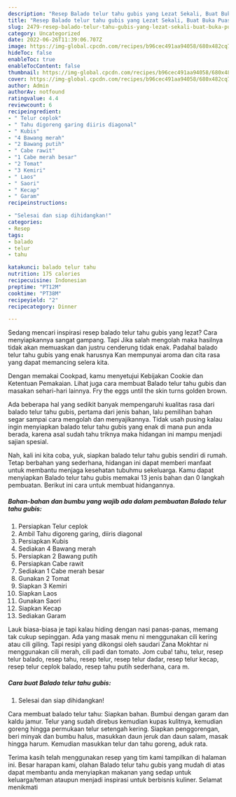 ```yaml
---
description: "Resep Balado telur tahu gubis yang Lezat Sekali, Buat Buka Puasa Enak Banget"
title: "Resep Balado telur tahu gubis yang Lezat Sekali, Buat Buka Puasa Enak Banget"
slug: 2479-resep-balado-telur-tahu-gubis-yang-lezat-sekali-buat-buka-puasa-enak-banget
category: Uncategorized
date: 2022-06-26T11:39:06.707Z
image: https://img-global.cpcdn.com/recipes/b96cec491aa94058/680x482cq70/balado-telur-tahu-gubis-foto-resep-utama.jpg
hideToc: false
enableToc: true
enableTocContent: false
thumbnail: https://img-global.cpcdn.com/recipes/b96cec491aa94058/680x482cq70/balado-telur-tahu-gubis-foto-resep-utama.jpg
cover: https://img-global.cpcdn.com/recipes/b96cec491aa94058/680x482cq70/balado-telur-tahu-gubis-foto-resep-utama.jpg
author: Admin
authorAv: notfound
ratingvalue: 4.4
reviewcount: 6
recipeingredient:
- " Telur ceplok"
- " Tahu digoreng garing diiris diagonal"
- " Kubis"
- "4 Bawang merah"
- "2 Bawang putih"
- " Cabe rawit"
- "1 Cabe merah besar"
- "2 Tomat"
- "3 Kemiri"
- " Laos"
- " Saori"
- " Kecap"
- " Garam"
recipeinstructions:

- "Selesai dan siap dihidangkan!"
categories:
- Resep
tags:
- balado
- telur
- tahu

katakunci: balado telur tahu 
nutrition: 175 calories
recipecuisine: Indonesian
preptime: "PT12M"
cooktime: "PT38M"
recipeyield: "2"
recipecategory: Dinner

---
```



Sedang mencari inspirasi resep balado telur tahu gubis yang lezat? Cara menyiapkannya sangat gampang. Tapi Jika salah mengolah maka hasilnya tidak akan memuaskan dan justru cenderung tidak enak. Padahal balado telur tahu gubis yang enak harusnya Kan mempunyai aroma dan cita rasa yang dapat memancing selera kita.


Dengan memakai Cookpad, kamu menyetujui Kebijakan Cookie dan Ketentuan Pemakaian. Lihat juga cara membuat Balado telur tahu gubis dan masakan sehari-hari lainnya. Fry the eggs until the skin turns golden brown.

Ada beberapa hal yang sedikit banyak mempengaruhi kualitas rasa dari balado telur tahu gubis, pertama dari jenis bahan, lalu pemilihan bahan segar sampai cara mengolah dan menyajikannya. Tidak usah pusing kalau ingin menyiapkan balado telur tahu gubis yang enak di mana pun anda berada, karena asal sudah tahu triknya maka hidangan ini mampu menjadi sajian spesial.


Nah, kali ini kita coba, yuk, siapkan balado telur tahu gubis sendiri di rumah. Tetap berbahan yang sederhana, hidangan ini dapat memberi manfaat untuk membantu menjaga kesehatan tubuhmu sekeluarga. Kamu dapat menyiapkan Balado telur tahu gubis memakai 13 jenis bahan dan 0 langkah pembuatan. Berikut ini cara untuk membuat hidangannya.

<!--inarticleads1-->

##### Bahan-bahan dan bumbu yang wajib ada dalam pembuatan Balado telur tahu gubis:

1. Persiapkan  Telur ceplok
1. Ambil  Tahu digoreng garing, diiris diagonal
1. Persiapkan  Kubis
1. Sediakan 4 Bawang merah
1. Persiapkan 2 Bawang putih
1. Persiapkan  Cabe rawit
1. Sediakan 1 Cabe merah besar
1. Gunakan 2 Tomat
1. Siapkan 3 Kemiri
1. Siapkan  Laos
1. Gunakan  Saori
1. Siapkan  Kecap
1. Sediakan  Garam


Lauk biasa-biasa je tapi kalau hiding dengan nasi panas-panas, memang tak cukup sepinggan. Ada yang masak menu ni menggunakan cili kering atau cili giling. Tapi resipi yang dikongsi oleh saudari Zana Mokhtar ni menggunakan cili merah, cili padi dan tomato. Jom cuba! tahu, telur, resep telur balado, resep tahu, resep telur, resep telur dadar, resep telur kecap, resep telur ceplok balado, resep tahu putih sederhana, cara m. 

<!--inarticleads2-->

##### Cara buat Balado telur tahu gubis:


1. Selesai dan siap dihidangkan!

Cara membuat balado telur tahu: Siapkan bahan. Bumbui dengan garam dan kaldu jamur. Telur yang sudah direbus kemudian kupas kulitnya, kemudian goreng hingga permukaan telur setengah kering. Siapkan penggorengan, beri minyak dan bumbu halus, masukkan daun jeruk dan daun salam, masak hingga harum. Kemudian masukkan telur dan tahu goreng, aduk rata. 

Terima kasih telah menggunakan resep yang tim kami tampilkan di halaman ini. Besar harapan kami, olahan Balado telur tahu gubis yang mudah di atas dapat membantu anda menyiapkan makanan yang sedap untuk keluarga/teman ataupun menjadi inspirasi untuk berbisnis kuliner. Selamat menikmati
